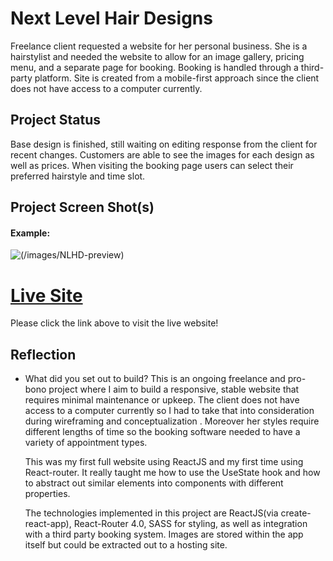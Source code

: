# Next Level Hair Designs

Freelance client requested a website for her personal business. She is a hairstylist and needed the website to allow for an image gallery, pricing menu, and a separate page for booking. Booking is handled through a third-party platform. Site is created from a mobile-first approach since the client does not have access to a computer currently.

## Project Status

Base design is finished, still waiting on editing response from the client for recent changes. Customers are able to see the images for each design as well as prices. When visiting the booking page users can select their preferred hairstyle and time slot.

## Project Screen Shot(s)

#### Example:

![(/images/NLHD-preview)](https://github.com/Brandon-Schefstad/next-level-hair-designs/blob/main/images/NLHD-preview.gif)

# [Live Site](https://next-level-hair-designs.netlify.app/)

Please click the link above to visit the live website!

## Reflection

-   What did you set out to build?
    This is an ongoing freelance and pro-bono project where I aim to build a responsive, stable website that requires minimal maintenance or upkeep. The client does not have access to a computer currently so I had to take that into consideration during wireframing and conceptualization . Moreover her styles require different lengths of time so the booking software needed to have a variety of appointment types.

    This was my first full website using ReactJS and my first time using React-router. It really taught me how to use the UseState hook and how to abstract out similar elements into components with different properties.

    The technologies implemented in this project are ReactJS(via create-react-app), React-Router 4.0, SASS for styling, as well as integration with a third party booking system. Images are stored within the app itself but could be extracted out to a hosting site.
